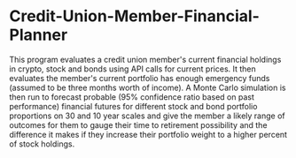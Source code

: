 # Credit-Union-Member-Financial-Planner
This program evaluates a credit union member's current financial holdings in crypto, stock and bonds using API calls for current prices. It then evaluates the member's current portfolio has enough emergency funds (assumed to be three months worth of income). A Monte Carlo simulation is then run to forecast probable (95% confidence ratio based on past performance) financial futures for different stock and bond portfolio proportions on 30 and 10 year scales and give the member a likely range of outcomes for them to gauge their time to retirement possibility and the difference it makes if they increase their portfolio weight to a higher percent of stock holdings. 
